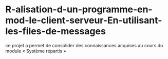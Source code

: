 # R-alisation-d-un-programme-en-mod-le-client-serveur-En-utilisant-les-files-de-messages
 ce projet  a permet de consolider des connaissances acquises au cours du module « Système répartis »
